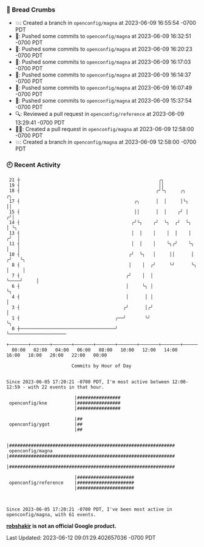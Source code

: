 ### 🍞 Bread Crumbs

 * 💥: Created a branch in `openconfig/magna` at 2023-06-09 16:55:54 -0700 PDT
 * 🚢: Pushed some commits to `openconfig/magna` at 2023-06-09 16:32:51 -0700 PDT
 * 🚢: Pushed some commits to `openconfig/magna` at 2023-06-09 16:20:23 -0700 PDT
 * 🚢: Pushed some commits to `openconfig/magna` at 2023-06-09 16:17:03 -0700 PDT
 * 🚢: Pushed some commits to `openconfig/magna` at 2023-06-09 16:14:37 -0700 PDT
 * 🚢: Pushed some commits to `openconfig/magna` at 2023-06-09 16:07:49 -0700 PDT
 * 🚢: Pushed some commits to `openconfig/magna` at 2023-06-09 15:37:54 -0700 PDT
 * 🔍: Reviewed a pull request in  `openconfig/reference` at 2023-06-09 13:29:41 -0700 PDT
 * ✍🏼: Created a pull request in `openconfig/magna` at 2023-06-09 12:58:00 -0700 PDT
 * 💥: Created a branch in `openconfig/magna` at 2023-06-09 12:58:00 -0700 PDT

### 🕘 Recent Activity
```
 21 ┼                                                   ╭╮
 19 ┤                                                   ││
 18 ┤                                                  ╭╯╰╮     ╭╮           ╭╮
 17 ┤                                          ╭╮      │  │     │╰╮          ││
 15 ┤                                          ││      │  │    ╭╯ │         ╭╯│
 14 ┤                                         ╭╯╰╮    ╭╯  ╰╮  ╭╯  ╰╮        │ ╰╮
 13 ┤                                         │  │    │    │  │    │       ╭╯  │
 11 ┤                                         │  │    │    ╰╮╭╯    ╰╮      │   │
 10 ┤                                        ╭╯  ╰╮   │     ││      │     ╭╯   ╰╮
  8 ┤                                        │    │  ╭╯     ╰╯      ╰╮    │     │
  7 ┤                                       ╭╯    │  │               ╰────╯     │
  6 ┤                                       │     ╰╮ │                          ╰╮
  4 ┤                                       │      │ │                           │
  3 ┤                                      ╭╯      │╭╯                           │
  1 ┤                                   ╭──╯       ╰╯                            ╰╮
  0 ┼───────────────────────────────────╯                                         ╰─────────────────────
    +───────+───────+───────+───────+───────+───────+───────+───────+───────+───────+───────+───────+────
  00:00   02:00   04:00   06:00   08:00   10:00   12:00   14:00   16:00   18:00   20:00   22:00   00:00   

						Commits by Hour of Day


Since 2023-06-05 17:20:21 -0700 PDT, I'm most active between 12:00-12:59 - with 22 events in that hour.

```



```
                         |################
 openconfig/kne          |################
                         |################

                         |##
 openconfig/ygot         |##
                         |##

                         |#############################################################
 openconfig/magna        |#############################################################
                         |#############################################################

                         |#####################
 openconfig/reference    |#####################
                         |#####################



Since 2023-06-05 17:20:21 -0700 PDT, I've been most active in openconfig/magna, with 61 events.

```
**[robshakir](mailto:robjs@google.com) is not an official Google product.**  


Last Updated: 2023-06-12 09:01:29.402657036 -0700 PDT
